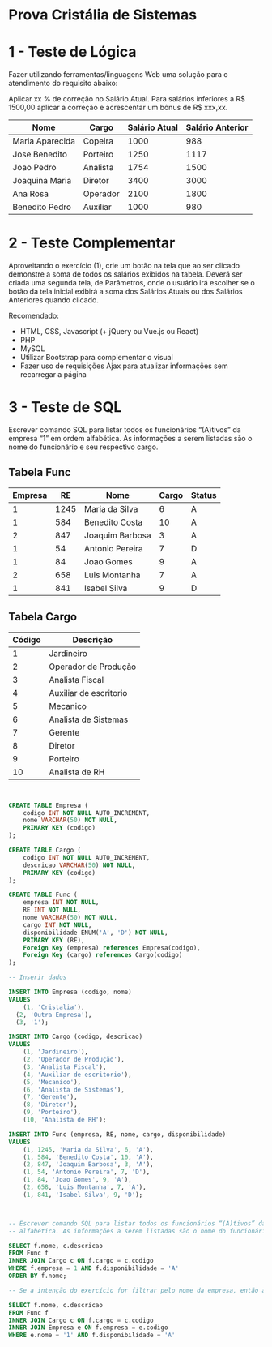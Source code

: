 # Prova Cristália de Sistemas

# 1 - Teste de Lógica

Fazer utilizando ferramentas/linguagens Web uma solução para o atendimento do requisito
abaixo:

Aplicar xx % de correção no Salário Atual.
Para salários inferiores a R$ 1500,00 aplicar a correção e acrescentar um bônus de R$ xxx,xx.


| Nome           | Cargo      | Salário Atual | Salário Anterior |
|----------------|------------|--------------|------------------|
| Maria Aparecida| Copeira    | 1000         | 988              |
| Jose Benedito  | Porteiro   | 1250         | 1117             |
| Joao Pedro     | Analista   | 1754         | 1500             |
| Joaquina Maria | Diretor    | 3400         | 3000             |
| Ana Rosa       | Operador   | 2100         | 1800             |
| Benedito Pedro | Auxiliar   | 1000         | 980              |

# 2 - Teste Complementar

Aproveitando o exercício (1), crie um botão na tela que ao ser clicado demonstre a soma de
todos os salários exibidos na tabela.
Deverá ser criada uma segunda tela, de Parâmetros, onde o usuário irá escolher se o botão da
tela inicial exibirá a soma dos Salários Atuais ou dos Salários Anteriores quando clicado.

Recomendado:
- HTML, CSS, Javascript (+ jQuery ou Vue.js ou React)
- PHP
- MySQL
- Utilizar Bootstrap para complementar o visual
- Fazer uso de requisições Ajax para atualizar informações sem recarregar a página

# 3 - Teste de SQL

Escrever comando SQL para listar todos os funcionários “(A)tivos” da empresa “1” em ordem
alfabética. As informações a serem listadas são o nome do funcionário e seu respectivo cargo.

## Tabela Func
| Empresa | RE  | Nome            | Cargo | Status |
|---------|-----|-----------------|-------|--------|
| 1       | 1245| Maria da Silva  | 6     | A      |
| 1       | 584 | Benedito Costa  | 10    | A      |
| 2       | 847 | Joaquim Barbosa | 3     | A      |
| 1       | 54  | Antonio Pereira | 7     | D      |
| 1       | 84  | Joao Gomes      | 9     | A      |
| 2       | 658 | Luis Montanha   | 7     | A      |
| 1       | 841 | Isabel Silva    | 9     | D      |


## Tabela Cargo
| Código | Descrição            |
|--------|----------------------|
| 1      | Jardineiro           |
| 2      | Operador de Produção |
| 3      | Analista Fiscal      |
| 4      | Auxiliar de escritorio|
| 5      | Mecanico             |
| 6      | Analista de Sistemas |
| 7      | Gerente              |
| 8      | Diretor              |
| 9      | Porteiro             |
| 10     | Analista de RH       |

```sql


CREATE TABLE Empresa (
    codigo INT NOT NULL AUTO_INCREMENT,
    nome VARCHAR(50) NOT NULL,
    PRIMARY KEY (codigo)
);

CREATE TABLE Cargo (
    codigo INT NOT NULL AUTO_INCREMENT,
    descricao VARCHAR(50) NOT NULL,
    PRIMARY KEY (codigo)
);

CREATE TABLE Func (
    empresa INT NOT NULL,
    RE INT NOT NULL,
    nome VARCHAR(50) NOT NULL,
    cargo INT NOT NULL,
    disponibilidade ENUM('A', 'D') NOT NULL,
    PRIMARY KEY (RE),
    Foreign Key (empresa) references Empresa(codigo),
    Foreign Key (cargo) references Cargo(codigo)
);

-- Inserir dados

INSERT INTO Empresa (codigo, nome)
VALUES
	(1, 'Cristalia'),
  (2, 'Outra Empresa'),
  (3, '1');

INSERT INTO Cargo (codigo, descricao)
VALUES
    (1, 'Jardineiro'),
    (2, 'Operador de Produção'),
    (3, 'Analista Fiscal'),
    (4, 'Auxiliar de escritorio'),
    (5, 'Mecanico'),
    (6, 'Analista de Sistemas'),
    (7, 'Gerente'),
    (8, 'Diretor'),
    (9, 'Porteiro'),
    (10, 'Analista de RH');

INSERT INTO Func (empresa, RE, nome, cargo, disponibilidade)
VALUES
    (1, 1245, 'Maria da Silva', 6, 'A'),
    (1, 584, 'Benedito Costa', 10, 'A'),
    (2, 847, 'Joaquim Barbosa', 3, 'A'),
    (1, 54, 'Antonio Pereira', 7, 'D'),
    (1, 84, 'Joao Gomes', 9, 'A'),
    (2, 658, 'Luis Montanha', 7, 'A'),
    (1, 841, 'Isabel Silva', 9, 'D');



-- Escrever comando SQL para listar todos os funcionários “(A)tivos” da empresa “1” em ordem
-- alfabética. As informações a serem listadas são o nome do funcionário e seu respectivo cargo.

SELECT f.nome, c.descricao
FROM Func f
INNER JOIN Cargo c ON f.cargo = c.codigo
WHERE f.empresa = 1 AND f.disponibilidade = 'A'
ORDER BY f.nome;

-- Se a intenção do exercício for filtrar pelo nome da empresa, então a consulta ficaria assim:

SELECT f.nome, c.descricao
FROM Func f
INNER JOIN Cargo c ON f.cargo = c.codigo
INNER JOIN Empresa e ON f.empresa = e.codigo
WHERE e.nome = '1' AND f.disponibilidade = 'A'
```
